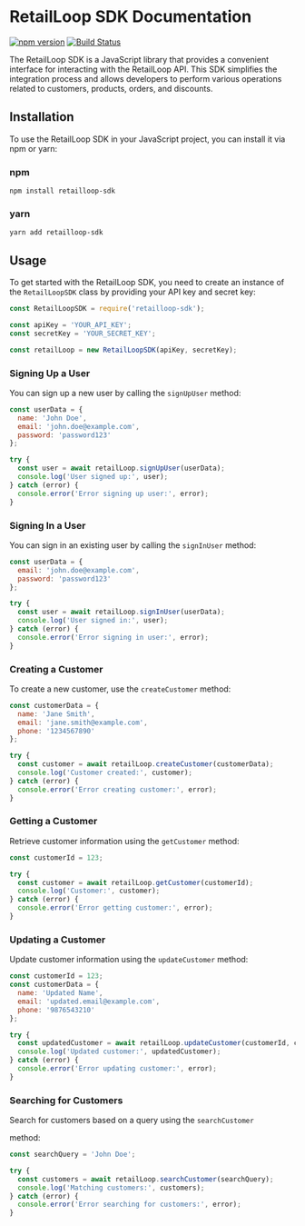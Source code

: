 
# RetailLoop SDK Documentation

[![npm version](https://badge.fury.io/js/retailloop-sdk.svg)](https://www.npmjs.com/package/retailloop-sdk)
[![Build Status](https://travis-ci.com/your-username/retailloop-sdk.svg?branch=master)](https://travis-ci.com/your-username/retailloop-sdk)

The RetailLoop SDK is a JavaScript library that provides a convenient interface for interacting with the RetailLoop API. This SDK simplifies the integration process and allows developers to perform various operations related to customers, products, orders, and discounts.

## Installation

To use the RetailLoop SDK in your JavaScript project, you can install it via npm or yarn:

### npm

```shell
npm install retailloop-sdk
```

### yarn

```shell
yarn add retailloop-sdk
```

## Usage

To get started with the RetailLoop SDK, you need to create an instance of the `RetailLoopSDK` class by providing your API key and secret key:

```javascript
const RetailLoopSDK = require('retailloop-sdk');

const apiKey = 'YOUR_API_KEY';
const secretKey = 'YOUR_SECRET_KEY';

const retailLoop = new RetailLoopSDK(apiKey, secretKey);
```

### Signing Up a User

You can sign up a new user by calling the `signUpUser` method:

```javascript
const userData = {
  name: 'John Doe',
  email: 'john.doe@example.com',
  password: 'password123'
};

try {
  const user = await retailLoop.signUpUser(userData);
  console.log('User signed up:', user);
} catch (error) {
  console.error('Error signing up user:', error);
}
```

### Signing In a User

You can sign in an existing user by calling the `signInUser` method:

```javascript
const userData = {
  email: 'john.doe@example.com',
  password: 'password123'
};

try {
  const user = await retailLoop.signInUser(userData);
  console.log('User signed in:', user);
} catch (error) {
  console.error('Error signing in user:', error);
}
```

### Creating a Customer

To create a new customer, use the `createCustomer` method:

```javascript
const customerData = {
  name: 'Jane Smith',
  email: 'jane.smith@example.com',
  phone: '1234567890'
};

try {
  const customer = await retailLoop.createCustomer(customerData);
  console.log('Customer created:', customer);
} catch (error) {
  console.error('Error creating customer:', error);
}
```

### Getting a Customer

Retrieve customer information using the `getCustomer` method:

```javascript
const customerId = 123;

try {
  const customer = await retailLoop.getCustomer(customerId);
  console.log('Customer:', customer);
} catch (error) {
  console.error('Error getting customer:', error);
}
```

### Updating a Customer

Update customer information using the `updateCustomer` method:

```javascript
const customerId = 123;
const customerData = {
  name: 'Updated Name',
  email: 'updated.email@example.com',
  phone: '9876543210'
};

try {
  const updatedCustomer = await retailLoop.updateCustomer(customerId, customerData);
  console.log('Updated customer:', updatedCustomer);
} catch (error) {
  console.error('Error updating customer:', error);
}
```

### Searching for Customers

Search for customers based on a query using the `searchCustomer`

 method:

```javascript
const searchQuery = 'John Doe';

try {
  const customers = await retailLoop.searchCustomer(searchQuery);
  console.log('Matching customers:', customers);
} catch (error) {
  console.error('Error searching for customers:', error);
}
```